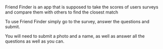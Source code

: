 Friend Finder is an app that is supposed to take the scores of users surveys and compare them with others to find the closest match

To use Friend Finder simply go to the survey, answer the questions and submit.

You will need to submit a photo and a name, as well as answer all the questions as well as you can.
